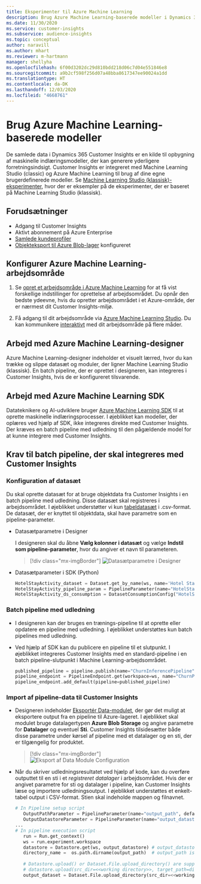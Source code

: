 ```yaml
---
title: Eksperimenter til Azure Machine Learning
description: Brug Azure Machine Learning-baserede modeller i Dynamics 365 Customer Insights.
ms.date: 11/30/2020
ms.service: customer-insights
ms.subservice: audience-insights
ms.topic: conceptual
author: naravill
ms.author: mhart
ms.reviewer: m-hartmann
manager: shellyha
ms.openlocfilehash: 6f00d3202dc29d810bdd218d06c7d04e551846e8
ms.sourcegitcommit: a9b2cf598f256d07a48bba8617347ee90024a1dd
ms.translationtype: HT
ms.contentlocale: da-DK
ms.lasthandoff: 12/03/2020
ms.locfileid: "4668761"
---
```

# <a name="use-azure-machine-learning-based-models"></a>Brug Azure Machine Learning-baserede modeller

De samlede data i Dynamics 365 Customer Insights er en kilde til opbygning af maskinelle indlæringsmodeller, der kan generere yderligere forretningsindsigt. Customer Insights er integreret med Machine Learning Studio (classic) og Azure Machine Learning til brug af dine egne brugerdefinerede modeller. Se [Machine Learning Studio (klassisk)-eksperimenter](machine-learning-studio-experiments.md), hvor der er eksempler på de eksperimenter, der er baseret på Machine Learning Studio (klassisk). 

## <a name="prerequisites"></a>Forudsætninger

- Adgang til Customer Insights
- Aktivt abonnement på Azure Enterprise
- [Samlede kundeprofiler](data-unification.md)
- [Objekteksport til Azure Blob-lager](export-azure-blob-storage.md) konfigureret

## <a name="set-up-azure-machine-learning-workspace"></a>Konfigurer Azure Machine Learning-arbejdsområde

1. Se [opret et arbejdsområde i Azure Machine Learning](https://docs.microsoft.com/azure/machine-learning/concept-workspace#-create-a-workspace) for at få vist forskellige indstillinger for oprettelse af arbejdsområdet. Du opnår den bedste ydeevne, hvis du opretter arbejdsområdet i et Azure-område, der er nærmest dit Customer Insights-miljø.

1. Få adgang til dit arbejdsområde via [Azure Machine Learning Studio](https://ml.azure.com/). Du kan kommunikere [interaktivt](https://docs.microsoft.com/azure/machine-learning/concept-workspace#tools-for-workspace-interaction) med dit arbejdsområde på flere måder.

## <a name="work-with-azure-machine-learning-designer"></a>Arbejd med Azure Machine Learning-designer

Azure Machine Learning-designer indeholder et visuelt lærred, hvor du kan trække og slippe datasæt og moduler, der ligner Machine Learning Studio (klassisk). En batch pipeline, der er oprettet i designeren, kan integreres i Customer Insights, hvis de er konfigureret tilsvarende. 
   
## <a name="working-with-azure-machine-learning-sdk"></a>Arbejd med Azure Machine Learning SDK

Datateknikere og AI-udviklere bruger [Azure Machine Learning SDK](https://docs.microsoft.com/python/api/overview/azure/ml/?view=azure-ml-py&preserve-view=true) til at oprette maskinelle indlæringsprocesser. I øjeblikket kan modeller, der oplæres ved hjælp af SDK, ikke integreres direkte med Customer Insights. Der kræves en batch pipeline med udledning til den pågældende model for at kunne integrere med Customer Insights.

## <a name="batch-pipeline-requirements-to-integrate-with-customer-insights"></a>Krav til batch pipeline, der skal integreres med Customer Insights

### <a name="dataset-configuration"></a>Konfiguration af datasæt

Du skal oprette datasæt for at bruge objektdata fra Customer Insights i en batch pipeline med udledning. Disse datasæt skal registreres i arbejdsområdet. I øjeblikket understøtter vi kun [tabeldatasæt](https://docs.microsoft.com/azure/machine-learning/how-to-create-register-datasets#tabulardataset) i .csv-format. De datasæt, der er knyttet til objektdata, skal have parametre som en pipeline-parameter.
   
* Datasætparametre i Designer
   
     I designeren skal du åbne **Vælg kolonner i datasæt** og vælge **Indstil som pipeline-parameter**, hvor du angiver et navn til parameteren.

     > [!div class="mx-imgBorder"]
     > ![Datasætparametre i Designer](media/intelligence-designer-dataset-parameters.png "Datasætparametre i Designer")
   
* Datasætparameter i SDK (Python)
   
   ```python
   HotelStayActivity_dataset = Dataset.get_by_name(ws, name='Hotel Stay Activity Data')
   HotelStayActivity_pipeline_param = PipelineParameter(name="HotelStayActivity_pipeline_param", default_value=HotelStayActivity_dataset)
   HotelStayActivity_ds_consumption = DatasetConsumptionConfig("HotelStayActivity_dataset", HotelStayActivity_pipeline_param)
   ```

### <a name="batch-inference-pipeline"></a>Batch pipeline med udledning
  
* I designeren kan der bruges en trænings-pipeline til at oprette eller opdatere en pipeline med udledning. I øjeblikket understøttes kun batch pipelines med udledning.

* Ved hjælp af SDK kan du publicere en pipeline til et slutpunkt. I øjeblikket integreres Customer Insights med en standard-pipeline i en batch pipeline-slutpunkt i Machine Learning-arbejdsområdet.
   
   ```python
   published_pipeline = pipeline.publish(name="ChurnInferencePipeline", description="Published Churn Inference pipeline")
   pipeline_endpoint = PipelineEndpoint.get(workspace=ws, name="ChurnPipelineEndpoint") 
   pipeline_endpoint.add_default(pipeline=published_pipeline)
   ```

### <a name="import-pipeline-data-into-customer-insights"></a>Import af pipeline-data til Customer Insights

* Designeren indeholder [Eksportér Data-modulet](https://docs.microsoft.com/azure/machine-learning/algorithm-module-reference/export-data), der gør det muligt at eksportere output fra en pipeline til Azure-lageret. I øjeblikket skal modulet bruge datalagertypen **Azure Blob Storage** og angive parametre for **Datalager** og eventuel **Sti**. Customer Insights tilsidesætter både disse parametre under kørsel af pipeline med et datalager og en sti, der er tilgængelig for produktet.
   > [!div class="mx-imgBorder"]
   > ![Eksport af Data Module Configuration](media/intelligence-designer-importdata.png "Eksport af Data Module Configuration")
   
* Når du skriver udledningsresultatet ved hjælp af kode, kan du overføre outputtet til en sti i et *registreret datalager* i arbejdsområdet. Hvis der er angivet parametre for sti og datalager i pipeline, kan Customer Insights læse og importere udledningsoutput. I øjeblikket understøttes et enkelt-tabel output i CSV-format. Stien skal indeholde mappen og filnavnet.

   ```python
   # In Pipeline setup script
      OutputPathParameter = PipelineParameter(name="output_path", default_value="HotelChurnOutput/HotelChurnOutput.csv")
      OutputDatastoreParameter = PipelineParameter(name="output_datastore", default_value="workspaceblobstore")
   ...
   # In pipeline execution script
      run = Run.get_context()
      ws = run.experiment.workspace
      datastore = Datastore.get(ws, output_datastore) # output_datastore is parameterized
      directory_name =  os.path.dirname(output_path)  # output_path is parameterized.
      
      # Datastore.upload() or Dataset.File.upload_directory() are supported methods to uplaod the data
      # datastore.upload(src_dir=<<working directory>>, target_path=directory_name, overwrite=False, show_progress=True)
      output_dataset = Dataset.File.upload_directory(src_dir=<<working directory>>, target = (datastore, directory_name)) # Remove trailing "/" from directory_name
   ```
